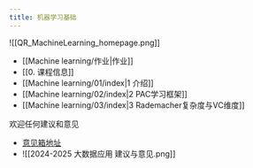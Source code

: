 ```yaml
---
title: 机器学习基础
---
```

![[QR_MachineLearning_homepage.png]]
- [[Machine learning/作业|作业]]
- [[0. 课程信息]]
- [[Machine learning/01/index|1 介绍]]
- [[Machine learning/02/index|2 PAC学习框架]]
- [[Machine learning/03/index|3 Rademacher复杂度与VC维度]]

欢迎任何建议和意见
- [意见箱地址](https://send2me.cn/YHmeXi_I/S_28eYZLBE75QA)
- ![[2024-2025 大数据应用 建议与意见.png]]
